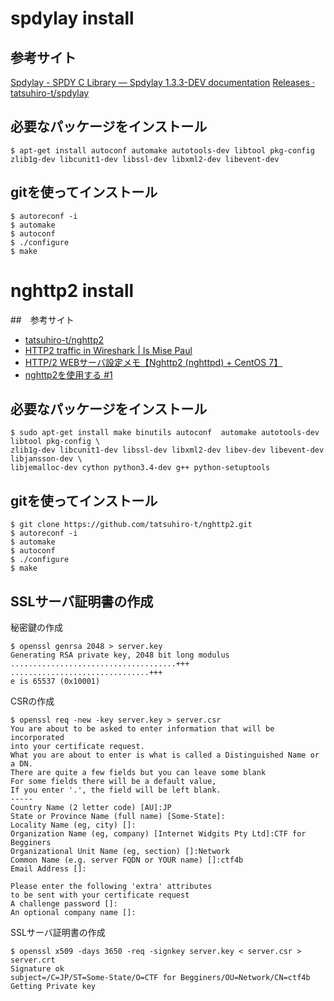 # spdylay install

## 参考サイト
[Spdylay - SPDY C Library &mdash; Spdylay 1.3.3-DEV documentation](http://tatsuhiro-t.github.io/spdylay/package_README.html#build-from-git)
[Releases · tatsuhiro-t/spdylay](https://github.com/tatsuhiro-t/spdylay/releases)

## 必要なパッケージをインストール

```
$ apt-get install autoconf automake autotools-dev libtool pkg-config zlib1g-dev libcunit1-dev libssl-dev libxml2-dev libevent-dev
```

## gitを使ってインストール
```
$ autoreconf -i
$ automake
$ autoconf
$ ./configure
$ make
```

# nghttp2 install

##　参考サイト
+ [tatsuhiro-t/nghttp2](https://github.com/tatsuhiro-t/nghttp2)
+ [HTTP2 traffic in Wireshark | Is Mise Paul](https://ismisepaul.wordpress.com/2015/03/04/http2-traffic-in-wireshark/)
+ [HTTP/2 WEBサーバ設定メモ【Nghttp2 (nghttpd) + CentOS 7】](https://blog.apar.jp/linux/2454/)
+ [nghttp2を使用する #1](http://qiita.com/0xfffffff7/items/c8f195c9f1782ca64e92)

## 必要なパッケージをインストール

```
$ sudo apt-get install make binutils autoconf  automake autotools-dev libtool pkg-config \
zlib1g-dev libcunit1-dev libssl-dev libxml2-dev libev-dev libevent-dev libjansson-dev \
libjemalloc-dev cython python3.4-dev g++ python-setuptools
```

## gitを使ってインストール

```
$ git clone https://github.com/tatsuhiro-t/nghttp2.git
$ autoreconf -i
$ automake
$ autoconf
$ ./configure
$ make
```

## SSLサーバ証明書の作成


秘密鍵の作成

```
$ openssl genrsa 2048 > server.key
Generating RSA private key, 2048 bit long modulus
.....................................+++
...............................+++
e is 65537 (0x10001)
```

CSRの作成

```
$ openssl req -new -key server.key > server.csr
You are about to be asked to enter information that will be incorporated
into your certificate request.
What you are about to enter is what is called a Distinguished Name or a DN.
There are quite a few fields but you can leave some blank
For some fields there will be a default value,
If you enter '.', the field will be left blank.
-----
Country Name (2 letter code) [AU]:JP
State or Province Name (full name) [Some-State]:
Locality Name (eg, city) []:
Organization Name (eg, company) [Internet Widgits Pty Ltd]:CTF for Begginers
Organizational Unit Name (eg, section) []:Network
Common Name (e.g. server FQDN or YOUR name) []:ctf4b
Email Address []:

Please enter the following 'extra' attributes
to be sent with your certificate request
A challenge password []:
An optional company name []:
```

SSLサーバ証明書の作成

```
$ openssl x509 -days 3650 -req -signkey server.key < server.csr > server.crt
Signature ok
subject=/C=JP/ST=Some-State/O=CTF for Begginers/OU=Network/CN=ctf4b
Getting Private key
```

